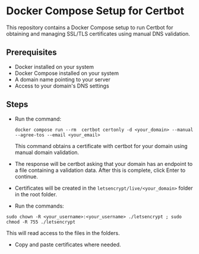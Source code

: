 # Docker Compose Setup for Certbot

This repository contains a Docker Compose setup to run Certbot for obtaining and managing SSL/TLS certificates using manual DNS validation.

## Prerequisites

- Docker installed on your system
- Docker Compose installed on your system
- A domain name pointing to your server
- Access to your domain's DNS settings

## Steps

- Run the command:

  ```
  docker compose run --rm  certbot certonly -d <your_domain> --manual --agree-tos --email <your_email>
  ```
   
   This command obtains a certificate with certbot for your domain using manual domain validation.
- The response will be certbot asking that your domain has an endpoint to a file containing a validation data. After this is complete, click Enter to continue.
- Certificates will be created in the `letsencrypt/live/<your_domain>` folder in the root folder.
- Run the commands: 
```
sudo chown -R <your_username>:<your_username> ./letsencrypt ; sudo chmod -R 755 ./letsencrypt
```
  
  This will read access to the files in the folders.
- Copy and paste certificates where needed.